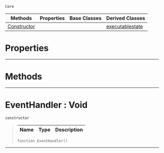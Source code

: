  `Core`

|Methods|Properties|Base Classes|Derived Classes|
|---|---|---|---|
|[ Constructor](eventhandler.md#eventhandler-void)| | |[executablestate](executablestate.md)|


 #  Properties


---  
 #  Methods


---  
 #  EventHandler : Void

 `constructor`

> 
> |Name|Type|Description|
> |---|---|---|
> ``` lang=cpp, name=Nada
> function EventHandler()
> ``` 


---  
 

 
